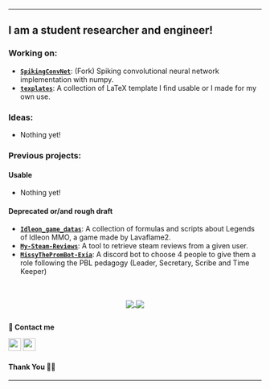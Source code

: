 ***********************************
## I am a student researcher and engineer!

### Working on:
- [**`SpikingConvNet`**](https://github.com/Sacrezar/SpikingConvNet): (Fork) Spiking convolutional neural network implementation with numpy.
- [**`texplates`**](https://github.com/Sacrezar/texplates): A collection of LaTeX template I find usable or I made for my own use. 

### Ideas:
- Nothing yet!

### Previous projects:
#### Usable
- Nothing yet!
#### Deprecated or/and rough draft
- [**`Idleon_game_datas`**](https://github.com/Sacrezar/Idleon_game_datas): A collection of formulas and scripts about Legends of Idleon MMO, a game made by Lavaflame2. 
- [**`My-Steam-Reviews`**](https://github.com/Sacrezar/My-Steam-Reviews): A tool to retrieve steam reviews from a given user.
- [**`MissyThePromBot-Exia`**](https://github.com/Sacrezar/MissyThePromBot-Exia): A discord bot to choose 4 people to give them a role following the PBL pedagogy (Leader, Secretary, Scribe and Time Keeper)

## 

<br>
<div align="center">
<a href="https://github.com/tsoulas">
  <img align="center" src="https://github-readme-stats.vercel.app/api?username=tsoulas&count_private=true&show_icons=true&theme=vision-friendly-dark" />
</a>
<a align="center" href="https://github.com/tsoulas">
  <img align="center" src="https://github-readme-stats.vercel.app/api/top-langs/?username=tsoulas&count_private=true&layout=compact&theme=vision-friendly-dark" />
</a>
<br>
</div>

##

**💬 Contact me**

<a href="https://www.linkedin.com/in/thomas-soulas-53514b161/" target="_blank"><img height="25" src="https://www.vectorlogo.zone/logos/linkedin/linkedin-icon.svg"></a>
<a href="https://github.com/tsoulas" target="_blank"><img height="25" src="https://www.vectorlogo.zone/logos/github/github-icon.svg"></a>

#### Thank You 🙏🏼
***********************************
